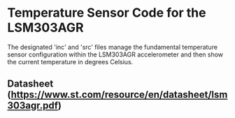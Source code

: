 # Temperature Sensor Code for the LSM303AGR
The designated 'inc' and 'src' files manage the fundamental temperature sensor configuration within the LSM303AGR accelerometer and then show the current temperature in degrees Celsius.
## Datasheet (https://www.st.com/resource/en/datasheet/lsm303agr.pdf)



